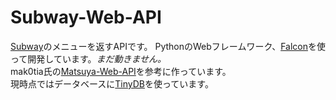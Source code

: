 # Subway-Web-API
[Subway](https://www.subway.co.jp/)のメニューを返すAPIです。
PythonのWebフレームワーク、[Falcon](http://falconframework.org/)を使って開発しています。*まだ動きません。*  
mak0tia氏の[Matsuya-Web-API](https://github.com/mak0tia/Matsuya-Web-API)を参考に作っています。  
現時点ではデータベースに[TinyDB](https://tinydb.readthedocs.io/en/latest/)を使っています。
